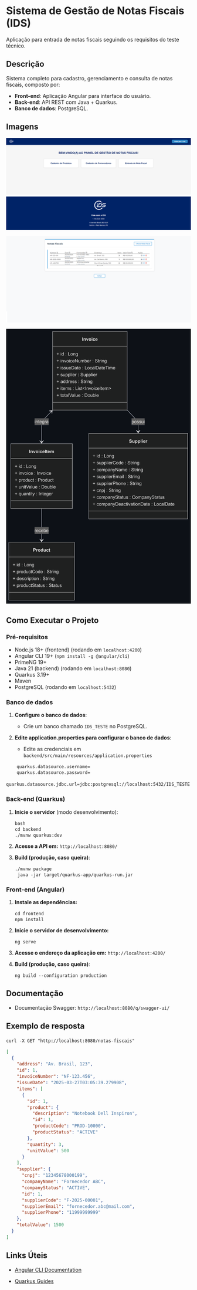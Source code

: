 # Sistema de Gestão de Notas Fiscais (IDS)
Aplicação para entrada de notas fiscais seguindo os requisitos do teste técnico.

##  Descrição
Sistema completo para cadastro, gerenciamento e consulta de notas fiscais, composto por:
- **Front-end**: Aplicação Angular para interface do usuário.
- **Back-end**: API REST com Java + Quarkus.
- **Banco de dados**: PostgreSQL.

## Imagens
![Dashboard](https://github.com/alves-jp/nota-fiscal-app/blob/main/media/dashboard.png?raw=true)

![Painel](https://github.com/alves-jp/nota-fiscal-app/blob/main/media/painel-notas-fiscais.png?raw=true)

![Arquitetura](https://github.com/alves-jp/nota-fiscal-app/blob/main/media/diagrama-backend.png?raw=true)

## Como Executar o Projeto
### **Pré-requisitos**
- Node.js 18+ (frontend) (rodando em `localhost:4200`)
- Angular CLI 19+ (`npm install -g @angular/cli`)
- PrimeNG 19+
- Java 21 (backend) (rodando em `localhost:8080`)
- Quarkus 3.19+
- Maven
- PostgreSQL (rodando em `localhost:5432`)

### Banco de dados
1. **Configure o banco de dados**:
   - Crie um banco chamado `IDS_TESTE` no PostgreSQL.

2. **Edite application.properties para configurar o banco de dados**:
   - Edite as credenciais em `backend/src/main/resources/application.properties`
```
    quarkus.datasource.username=
    quarkus.datasource.password=
    quarkus.datasource.jdbc.url=jdbc:postgresql://localhost:5432/IDS_TESTE
```

### **Back-end (Quarkus)**
1. **Inicie o servidor** (modo desenvolvimento):
   ```
   bash
   cd backend
   ./mvnw quarkus:dev
   ```

2. **Acesse a API em:**
   `http://localhost:8080/`

3. **Build (produção, caso queira)**:
   ```
   ./mvnw package
    java -jar target/quarkus-app/quarkus-run.jar
   ```

### **Front-end (Angular)**
1. **Instale as dependências:**
   ```
   cd frontend
   npm install
   ```

2. **Inicie o servidor de desenvolvimento:**
   ```
   ng serve
   ```

3. **Acesse o endereço da aplicação em:**
   `http://localhost:4200/`

4. **Build (produção, caso queira)**:
    ```
   ng build --configuration production
    ```
    
## **Documentação**
- Documentação Swagger: `http://localhost:8080/q/swagger-ui/`

## Exemplo de resposta
`curl -X GET "http://localhost:8080/notas-fiscais"`

```json
[
  {
    "address": "Av. Brasil, 123",
    "id": 1,
    "invoiceNumber": "NF-123.456",
    "issueDate": "2025-03-27T03:05:39.279908",
    "items": [
      {
        "id": 1,
        "product": {
          "description": "Notebook Dell Inspiron",
          "id": 1,
          "productCode": "PROD-10000",
          "productStatus": "ACTIVE"
        },
        "quantity": 3,
        "unitValue": 500
      }
    ],
    "supplier": {
      "cnpj": "12345678000199",
      "companyName": "Fornecedor ABC",
      "companyStatus": "ACTIVE",
      "id": 1,
      "supplierCode": "F-2025-00001",
      "supplierEmail": "fornecedor.abc@mail.com",
      "supplierPhone": "11999999999"
    },
    "totalValue": 1500
  }
]
```

## Links Úteis
- [Angular CLI Documentation](https://angular.dev/tools/cli)
  
- [Quarkus Guides](https://quarkus.io/guides/)

